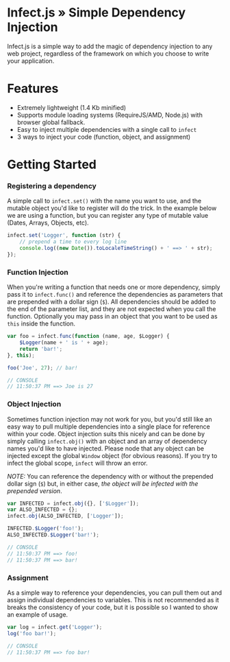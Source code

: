 # Infect.js &raquo; Simple Dependency Injection

Infect.js is a simple way to add the magic of dependency injection to any web project, regardless of the framework on which you choose to write your application.

# Features
 - Extremely lightweight (1.4 Kb minified)
 - Supports module loading systems (RequireJS/AMD, Node.js) with browser global fallback.
 - Easy to inject multiple dependencies with a single call to `infect`
 - 3 ways to inject your code (function, object, and assignment)

# Getting Started
### Registering a dependency
A simple call to `infect.set()` with the name you want to use, and the mutable object you'd like to register will do the trick. In the example below we are using a function, but you can register any type of mutable value (Dates, Arrays, Objects, etc).

```javascript
infect.set('Logger', function (str) {
	// prepend a time to every log line
	console.log((new Date()).toLocaleTimeString() + ' ==> ' + str);
});
```

### Function Injection
When you're writing a function that needs one or more dependency, simply pass it to `infect.func()` and reference the dependencies as parameters that are prepended with a dollar sign (`$`). All dependencies should be added to the end of the parameter list, and they are not expected when you call the function. Optionally you may pass in an object that you want to be used as `this` inside the function.

```javascript
var foo = infect.func(function (name, age, $Logger) {
	$Logger(name + ' is ' + age);
	return 'bar!';
}, this);

foo('Joe', 27); // bar!

// CONSOLE
// 11:50:37 PM ==> Joe is 27
```

### Object Injection
Sometimes function injection may not work for you, but you'd still like an easy way to pull multiple dependencies into a single place for reference within your code. Object injection suits this nicely and can be done by simply calling `infect.obj()` with an object and an array of dependency names you'd like to have injected. Please node that any object can be injected except the global `Window` object (for obvious reasons). If you try to infect the global scope, `infect` will throw an error.

*NOTE:* You can reference the dependency with or without the prepended dollar sign (`$`) but, in either case, *the object will be infected with the prepended version*.

```javascript
var INFECTED = infect.obj({}, ['$Logger']);
var ALSO_INFECTED = {};
infect.obj(ALSO_INFECTED, ['Logger']);

INFECTED.$Logger('foo!');
ALSO_INFECTED.$Logger('bar!');

// CONSOLE
// 11:50:37 PM ==> foo!
// 11:50:37 PM ==> bar!
```

### Assignment
As a simple way to reference your dependencies, you can pull them out and assign individual dependencies to variables. This is not recommended as it breaks the consistency of your code, but it is possible so I wanted to show an example of usage.

```javascript
var log = infect.get('Logger');
log('foo bar!');

// CONSOLE
// 11:50:37 PM ==> foo bar!
```
